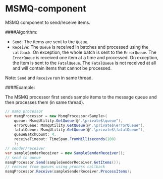 MSMQ-component
==============

MSMQ component to send/receive items.

####Algorithm:

* `Send`: The items are sent to the `Queue`.
* `Receive`: The `Queue` is received in batches and processed using the `callback`. On exception, the whole batch is sent to the `ErrorQueue`. The `ErrorQueue` is received one item at a time and processed. On exception, the item is sent to the `FatalQueue`. The `FatalQueue` is not received at all and will contain items that cannot be processed. 

Note: `Send` and `Receive` run in same thread.

####Example:

The MSMQ processor first sends sample items to the message queue and then processes them (in same thread).

```c#
// msmq processor
var msmqProcessor = new MsmqProcessor<Sample>(
    queue: MsmqUtility.GetQueue(@".\private$\queue"),
    errorQueue: MsmqUtility.GetQueue(@".\private$\errorQueue"),
    fatalQueue: MsmqUtility.GetQueue(@".\private$\fatalQueue"),
    queueBatchCount: 4,
    receiveTimeout: TimeSpan.FromMilliseconds(100)
    );
// sender/receiver
var sampleSenderReceiver = new SampleSenderReceiver();
// send to queue
msmqProcessor.Send(sampleSenderReceiver.GetItems());
// receive from queues using process callback
msmqProcessor.Receive(sampleSenderReceiver.ProcessItems);
```
